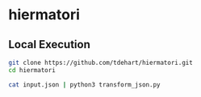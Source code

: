 # hiermatori

## Local Execution

```bash
git clone https://github.com/tdehart/hiermatori.git
cd hiermatori
```

```bash
cat input.json | python3 transform_json.py
```
